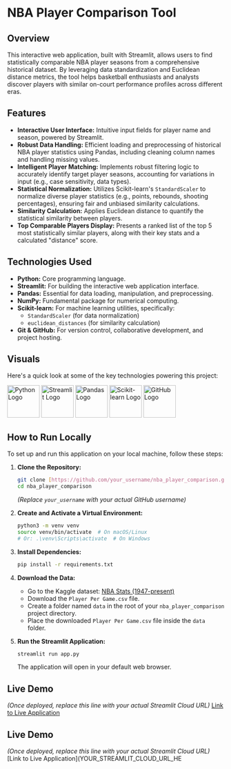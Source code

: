 # NBA Player Comparison Tool

## Overview
This interactive web application, built with Streamlit, allows users to find statistically comparable NBA player seasons from a comprehensive historical dataset. By leveraging data standardization and Euclidean distance metrics, the tool helps basketball enthusiasts and analysts discover players with similar on-court performance profiles across different eras.

## Features
* **Interactive User Interface:** Intuitive input fields for player name and season, powered by Streamlit.
* **Robust Data Handling:** Efficient loading and preprocessing of historical NBA player statistics using Pandas, including cleaning column names and handling missing values.
* **Intelligent Player Matching:** Implements robust filtering logic to accurately identify target player seasons, accounting for variations in input (e.g., case sensitivity, data types).
* **Statistical Normalization:** Utilizes Scikit-learn's `StandardScaler` to normalize diverse player statistics (e.g., points, rebounds, shooting percentages), ensuring fair and unbiased similarity calculations.
* **Similarity Calculation:** Applies Euclidean distance to quantify the statistical similarity between players.
* **Top Comparable Players Display:** Presents a ranked list of the top 5 most statistically similar players, along with their key stats and a calculated "distance" score.

## Technologies Used
* **Python:** Core programming language.
* **Streamlit:** For building the interactive web application interface.
* **Pandas:** Essential for data loading, manipulation, and preprocessing.
* **NumPy:** Fundamental package for numerical computing.
* **Scikit-learn:** For machine learning utilities, specifically:
    * `StandardScaler` (for data normalization)
    * `euclidean_distances` (for similarity calculation)
* **Git & GitHub:** For version control, collaborative development, and project hosting.

## Visuals
Here's a quick look at some of the key technologies powering this project:

<img src="https://upload.wikimedia.org/wikipedia/commons/c/c3/Python-logo-notext.svg" alt="Python Logo" width="75"> 
<img src="https://streamlit.io/images/brand/streamlit-logo-light.svg" alt="Streamlit Logo" width="75">
<img src="https://pandas.pydata.org/static/img/pandas.svg" alt="Pandas Logo" width="75">
<img src="https://upload.wikimedia.org/wikipedia/commons/0/05/Scikit_learn_logo_small.svg" alt="Scikit-learn Logo" width="75">
<img src="https://upload.wikimedia.org/wikipedia/commons/9/91/Octicons-mark-github.svg" alt="GitHub Logo" width="75">

## How to Run Locally

To set up and run this application on your local machine, follow these steps:

1.  **Clone the Repository:**
    ```bash
    git clone [https://github.com/your_username/nba_player_comparison.git](https://github.com/your_username/nba_player_comparison.git)
    cd nba_player_comparison
    ```
    *(Replace `your_username` with your actual GitHub username)*

2.  **Create and Activate a Virtual Environment:**
    ```bash
    python3 -m venv venv
    source venv/bin/activate  # On macOS/Linux
    # Or: .\venv\Scripts\activate  # On Windows
    ```

3.  **Install Dependencies:**
    ```bash
    pip install -r requirements.txt
    ```

4.  **Download the Data:**
    * Go to the Kaggle dataset: [NBA Stats (1947-present)](https://www.kaggle.com/datasets/sumitrodatta/nba-aba-baa-stats)
    * Download the `Player Per Game.csv` file.
    * Create a folder named `data` in the root of your `nba_player_comparison` project directory.
    * Place the downloaded `Player Per Game.csv` file inside the `data` folder.

5.  **Run the Streamlit Application:**
    ```bash
    streamlit run app.py
    ```
    The application will open in your default web browser.

## Live Demo
*(Once deployed, replace this line with your actual Streamlit Cloud URL)*
[Link to Live Application](YOUR_STREAMLIT_CLOUD_URL_HERE)


## Live Demo
*(Once deployed, replace this line with your actual Streamlit Cloud URL)*
[Link to Live Application](YOUR_STREAMLIT_CLOUD_URL_HE
